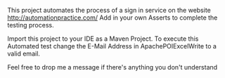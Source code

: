 This project automates the process of a sign in service on the website http://automationpractice.com/
Add in your own Asserts to complete the testing process. 

Import this project to your IDE as a Maven Project.
To execute this Automated test change the E-Mail Address in ApachePOIExcelWrite to a valid email.

Feel free to drop me a message if there's anything you don't understand